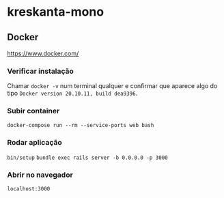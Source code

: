 # kreskanta-mono

## Docker
https://www.docker.com/

### Verificar instalação
Chamar `docker -v` num terminal qualquer e confirmar que aparece algo do tipo `Docker version 20.10.11, build dea9396`.

### Subir container
`docker-compose run --rm --service-ports web bash`

### Rodar aplicação
`bin/setup`
`bundle exec rails server -b 0.0.0.0 -p 3000`

### Abrir no navegador
`localhost:3000`
